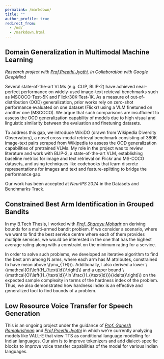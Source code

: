 ```yaml
---
permalink: /markdown/
title: ""
author_profile: true
redirect_from: 
  - /md/
  - /markdown.html
---
```


## Domain Generalization in Multimodal Machine Learning

*Research project with [Prof.Preethi Jyothi](https://www.cse.iitb.ac.in/~pjyothi/), In Collaboration with Google DeepMind*

Several state-of-the-art VLMs (e.g. CLIP, BLIP-2) have achieved near-perfect performance on widely-used image-text retrieval benchmarks such as MSCOCO-Test-5K and Flickr30K-Test-1K. As a measure of out-of-distribution (OOD) generalization, prior works rely on zero-shot performance evaluated on one dataset (Flickr) using a VLM finetuned on another one (MSCOCO). We argue that such comparisons are insufficient to assess the OOD generalization capability of models due to high visual and linguistic similarity between the evaluation and finetuning datasets.

To address this gap, we introduce WikiDO (drawn from Wikipedia Diversity Observatory), a novel cross-modal retrieval benchmark consisting of 380K image-text pairs scraped from Wikipedia to assess the OOD generalization capabilities of pretrained VLMs. My role in the project was to review literature and work with BLIP-2, a state-of-the-art VLM, establishing baseline metrics for image and text retrieval on Flickr and MS-COCO datasets, and using techniques like codebooks that learn discrete representations for images and text and feature-splitting to bridge the performance gap. 

Our work has been accepted at *NeurIPS 2024* in the Datasets and Benchmarks Track.

## Constrained Best Arm Identification in Grouped Bandits

In my B.Tech Thesis, I worked with *[Prof. Sharayu Moharir](https://sites.google.com/view/sharayu-homepage/home)* on deriving bounds for a multi-armed bandit problem. If we consider a scenario, where we want to find the best service centre where each of them provides multiple services, we would be interested in the one that has the highest average rating along with a constraint on the minimum rating for a service. 

In order to solve such problems, we developed an iterative algorithm to find the best arm among N arms, where each arm has M attributes, constrained to have mean above \\(\mu_{TH}\\). Additionally, I also derived a lower \\(\mathcal{O}\left(H_{\text{id}}\right)\\) and a upper bound \\(\mathcal{O}\left(H_{\text{id}}\ln \frac{H_{\text{id}}}{\delta}\right)\\) on the expected sample complexity in terms of the hardness index of the problem. Thus, we also demonstrated how hardness index is an effective and generalized tool to find bounds of a problem.

## Low Resource Voice Transfer for Speech Generation

This is an ongoing project under the guidance of *[Prof. Ganesh Ramakrishnan](https://www.cse.iitb.ac.in/~ganesh/)* and *[Prof.Preethi Jyothi](https://www.cse.iitb.ac.in/~pjyothi/)* in which we're currently analyzing models like VALL-E that view TTS as conditional language modelling for Indian languages. Our aim is to improve tokenizers and add dialect-specific blocks to improve voice transfer capabilities of the model for various Indian languages.
